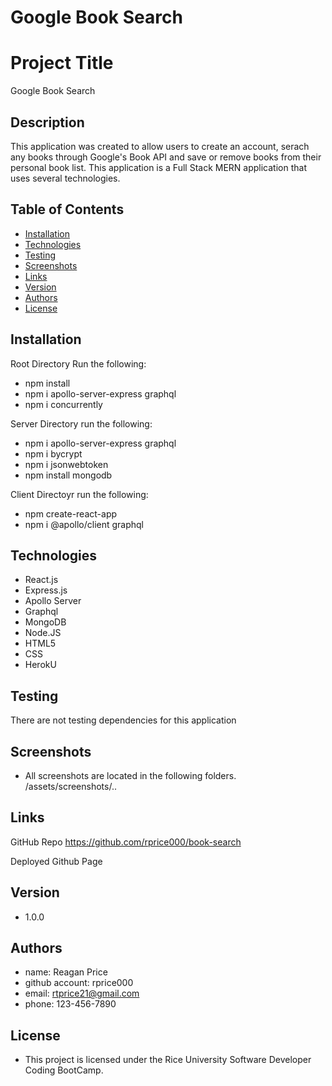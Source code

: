 # Google Book Search


# Project Title
Google Book Search

## Description
This application was created to allow users to create an account, serach any books through Google's Book API and save or remove books from their personal book list.  This application is a Full Stack MERN application that uses several technologies.  


## Table of Contents
* [Installation](#installation)
* [Technologies](#technologies)
* [Testing](#testing)
* [Screenshots](#screenshots)
* [Links](#links)
* [Version](#version)
* [Authors](#authors)
* [License](#license)

## Installation
Root Directory Run the following:
- npm install
- npm i apollo-server-express graphql
- npm i concurrently


Server Directory run the following:
- npm i apollo-server-express graphql
- npm i bycrypt
- npm i jsonwebtoken
- npm install mongodb

Client Directoyr run the following:
- npm create-react-app
- npm i @apollo/client graphql

## Technologies
- React.js
- Express.js
- Apollo Server
- Graphql
- MongoDB
- Node.JS
- HTML5
- CSS
- HerokU

## Testing
There are not testing dependencies for this application

## Screenshots
- All screenshots are located in the following folders.
/assets/screenshots/..

## Links
GitHub Repo
https://github.com/rprice000/book-search

Deployed Github Page



## Version

- 1.0.0

## Authors

- name: Reagan Price
- github account: rprice000
- email: rtprice21@gmail.com
- phone: 123-456-7890

## License

- This project is licensed under the Rice University Software Developer Coding BootCamp.

